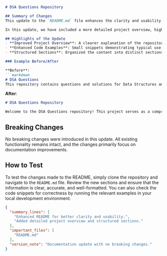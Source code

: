 ```markdown
# DSA Questions Repository

## Summary of Changes
This update to the `README.md` file enhances the clarity and usability of our documentation for the DSA Questions repository. The goal is to provide new contributors and users with a better understanding of the project structure, its purpose, and how to effectively navigate it. By improving the content organization and adding essential sections, we aim to facilitate a smoother onboarding experience for everyone.

In this update, we have included a more detailed project overview, highlighted key features, and provided concise examples to illustrate how to utilize the repository effectively. These changes not only enhance the readability of the documentation but also ensure that contributors have access to the most relevant information at their fingertips.

## Highlights of the Update
- **Improved Project Overview**: A clearer explanation of the repository's purpose and its target audience.
- **Enhanced Code Examples**: Small snippets demonstrating typical use cases and implementations.
- **Structured Sections**: Organized the content into distinct sections for better navigation.

### Example Before/After

**Before**:
```markdown
# DSA Questions
This repository contains questions and solutions for Data Structures and Algorithms.
```

**After**:
```markdown
# DSA Questions Repository

Welcome to the DSA Questions repository! This project serves as a comprehensive resource for practicing data structures and algorithms through a collection of diverse questions and their solutions. It is designed for students, educators, and anyone looking to enhance their coding skills in preparation for technical interviews.
```

## Breaking Changes
No breaking changes were introduced in this update. All existing functionality remains intact, and the changes primarily focus on documentation improvements.

## How to Test
To test the changes made to the README, simply clone the repository and navigate to the `README.md` file. Review the new sections and ensure that the information is clear, accurate, and well-formatted. You can also check the code snippets for correctness by running the relevant examples in your local development environment.

```json
{
  "summary_lines": [
    "Enhanced README for better clarity and usability.",
    "Added detailed project overview and structured sections."
  ],
  "important_files": [
    "README.md"
  ],
  "version_note": "Documentation update with no breaking changes."
}
```
```